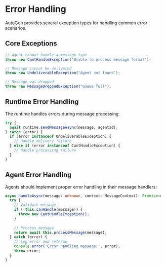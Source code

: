 # Error Handling

AutoGen provides several exception types for handling common error scenarios.

## Core Exceptions

```typescript
// Agent cannot handle a message type
throw new CantHandleException("Unable to process message format");

// Message cannot be delivered
throw new UndeliverableException("Agent not found");

// Message was dropped
throw new MessageDroppedException("Queue full");
```

## Runtime Error Handling

The runtime handles errors during message processing:

```typescript
try {
  await runtime.sendMessageAsync(message, agentId);
} catch (error) {
  if (error instanceof UndeliverableException) {
    // Handle delivery failure
  } else if (error instanceof CantHandleException) {
    // Handle processing failure
  }
}
```

## Agent Error Handling

Agents should implement proper error handling in their message handlers:

```typescript
async handleAsync(message: unknown, context: MessageContext): Promise<unknown> {
  try {
    // Validate message
    if (!this.canHandle(message)) {
      throw new CantHandleException();
    }
    
    // Process message
    return await this.processMessage(message);
  } catch (error) {
    // Log error and rethrow
    console.error('Error handling message:', error);
    throw error;
  }
}
```
